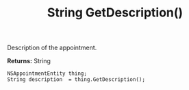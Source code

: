 ﻿---
uid: crmscript_ref_NSAppointmentEntity_GetDescription
title: String GetDescription()
intellisense: NSAppointmentEntity.GetDescription
keywords: NSAppointmentEntity, GetDescription
so.topic: reference
---

Description of the appointment.

**Returns:** String


```crmscript
NSAppointmentEntity thing;
String description  = thing.GetDescription();
```


